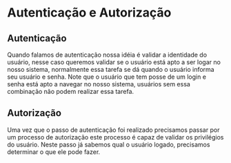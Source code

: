 # Autenticação e Autorização

## Autenticação
Quando falamos de autenticação nossa idéia é validar a identidade do usuário, nesse caso
queremos validar se o usuário está apto a ser logar no nosso sistema, normalmente essa tarefa
se dá quando o usuário informa seu usuário e senha. Note que o usuário que tem posse
de um login e senha está apto a navegar no nosso sistema, usuários sem essa combinação
não podem realizar essa tarefa. 

## Autorização
Uma vez que o passo de autenticação foi realizado precisamos passar por um processo de autorização
este processo é capaz de validar os privilégios do usuário. Neste passo já sabemos qual o usuário logado, 
precisamos determinar o que ele pode fazer.